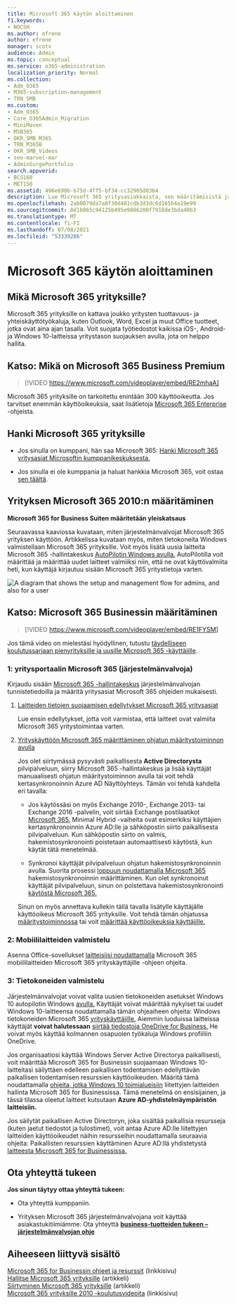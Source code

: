 ```yaml
---
title: Microsoft 365 käytön aloittaminen
f1.keywords:
- NOCSH
ms.author: efrene
author: efrene
manager: scotv
audience: Admin
ms.topic: conceptual
ms.service: o365-administration
localization_priority: Normal
ms.collection:
- Adm_O365
- M365-subscription-management
- TRN_SMB
ms.custom:
- Adm_O365
- Core_O365Admin_Migration
- MiniMaven
- MSB365
- OKR_SMB_M365
- TRN_M365B
- OKR_SMB_Videos
- seo-marvel-mar
- AdminSurgePortfolio
search.appverid:
- BCS160
- MET150
ms.assetid: 496e690b-b75d-4ff5-bf34-cc32905d0364
description: Lue Microsoft 365 yritysasiakkaista, sen määritämisistä ja käyttäjien laitteiden ja tietokoneiden valmisteleminen sen varmistamiseksi, että Microsoft 365 suojattu yritysasiakkaille.
ms.openlocfilehash: 2ab0079da7a8f30d481cdb3d3dc6d165b4a19e99
ms.sourcegitcommit: 0d1b065c94125b495e9886200f7918de3bda40b3
ms.translationtype: MT
ms.contentlocale: fi-FI
ms.lasthandoff: 07/08/2021
ms.locfileid: "53339286"
---
```

# <a name="get-started-with-microsoft-365-for-business"></a>Microsoft 365 käytön aloittaminen

## <a name="what-is-microsoft-365-for-business"></a>Mikä Microsoft 365 yrityksille?

Microsoft 365 yrityksille on kattava joukko yritysten tuottavuus- ja yhteiskäyttötyökaluja, kuten Outlook, Word, Excel ja muut Office tuotteet, jotka ovat aina ajan tasalla. Voit suojata työtiedostot kaikissa iOS-, Android- ja Windows 10-laitteissa yritystason suojauksen avulla, jota on helppo hallita.

## <a name="watch-what-is-microsoft-365-business-premium"></a>Katso: Mikä on Microsoft 365 Business Premium

> [!VIDEO https://www.microsoft.com/videoplayer/embed/RE2mhaA] 
  
Microsoft 365 yrityksille on tarkoitettu enintään 300 käyttöoikeutta. Jos tarvitset enemmän käyttöoikeuksia, saat lisätietoja [Microsoft 365 Enterprise](../enterprise/index.yml) -ohjeista. 
  
## <a name="get-microsoft-365-for-business"></a>Hanki Microsoft 365 yrityksille

- Jos sinulla on kumppani, hän saa Microsoft 365: [Hanki Microsoft 365 yritysasiat Microsoftin kumppanikeskuksesta.](get-microsoft-365-business.md)
    
- Jos sinulla ei ole kumppania ja haluat hankkia Microsoft 365, voit ostaa [sen täältä](https://www.microsoft.com/microsoft-365/business).
    
## <a name="set-up-microsoft-365-for-business"></a>Yrityksen Microsoft 365 2010:n määritäminen

 **Microsoft 365 for Business Suiten määritetään yleiskatsaus**
  
Seuraavassa kaaviossa kuvataan, miten järjestelmänvalvojat Microsoft 365 yrityksen käyttöön. Artikkelissa kuvataan myös, miten tietokoneita Windows valmistellaan Microsoft 365 yrityksille. Voit myös lisätä uusia laitteita Microsoft 365 -hallintakeskus [AutoPilotin Windows avulla.](add-autopilot-devices-and-profile.md) AutoPilotilla voit määrittää ja määrittää uudet laitteet valmiiksi niin, että ne ovat käyttövalmiita heti, kun käyttäjä kirjautuu sisään Microsoft 365 yritystietoja varten.
  
![A diagram that shows the setup and management flow for admins, and also for a user](../media/249f81fc-7e79-44c7-8425-3a0b7b651c3b.png)

## <a name="watch-set-up-microsoft-365-business"></a>Katso: Microsoft 365 Businessin määritäminen

> [!VIDEO https://www.microsoft.com/videoplayer/embed/RE1FYSM] 

Jos tämä video on mielestäsi hyödyllinen, tutustu [täydelliseen koulutussarjaan pienyrityksille ja uusille Microsoft 365 -käyttäjille](../business-video/index.yml).

  
### <a name="1-set-up-microsoft-365-for-business-admin"></a>1: yritysportaalin Microsoft 365 (järjestelmänvalvoja)

Kirjaudu sisään [Microsoft 365 -hallintakeskus](https://admin.microsoft.com/adminportal/home) järjestelmänvalvojan tunnistetiedoilla ja määritä yritysasiat Microsoft 365 ohjeiden mukaisesti. 
  
1. [Laitteiden tietojen suojaamisen edellytykset Microsoft 365 yritysasiat](pre-requisites-for-data-protection.md)
    
    Lue ensin edellytykset, jotta voit varmistaa, että laitteet ovat valmiita Microsoft 365 yritystoimintaa varten.
    
2. [Yrityskäyttöön Microsoft 365 määrittäminen ohjatun määritystoiminnon avulla](set-up.md)
    
    Jos olet siirtymässä pysyvästi paikallisesta **Active Directorysta** pilvipalveluun, siirry Microsoft 365 -hallintakeskus ja lisää käyttäjät manuaalisesti ohjatun määritystoiminnon avulla tai voit tehdä kertasynkronoinnin Azure AD Näyttöyhteys. Tämän voi tehdä kahdella eri tavalla: 
    
    - Jos käytössäsi on myös Exchange 2010-, Exchange 2013- tai Exchange 2016 -palvelin, voit siirtää Exchange postilaatikot [Microsoft 365.](/Exchange/mailbox-migration/use-minimal-hybrid-to-quickly-migrate) Minimal Hybrid -vaiheita ovat esimerkiksi käyttäjien kertasynkronoinnin Azure AD:lle ja sähköpostin siirto paikallisesta pilvipalveluun. Kun sähköpostin siirto on valmis, hakemistosynkronointi poistetaan automaattisesti käytöstä, kun käytät tätä menetelmää.
    
    - Synkronoi käyttäjät pilvipalveluun ohjatun hakemistosynkronoinnin avulla. Suorita prosessi [loppuun noudattamalla Microsoft 365](../enterprise/set-up-directory-synchronization.md) hakemistosynkronoinnin määrittäminen. Kun olet synkronoinut käyttäjät pilvipalveluun, sinun on poistettava hakemistosynkronointi [käytöstä Microsoft 365.](../enterprise/turn-off-directory-synchronization.md)
    
    Sinun on myös annettava kullekin tällä tavalla lisätylle käyttäjälle käyttöoikeus Microsoft 365 yrityksille. Voit tehdä tämän ohjatussa [määritystoiminnossa](set-up.md) tai voit [määrittää käyttöoikeuksia käyttäjille.](../admin/manage/assign-licenses-to-users.md)
    
### <a name="2-prepare-mobile-devices"></a>2: Mobiililaitteiden valmistelu

Asenna Office-sovellukset [laitteisiisi noudattamalla](set-up-mobile-devices.md) Microsoft 365 mobiililaitteiden Microsoft 365 yrityskäyttäjille -ohjeen ohjeita. 
  
### <a name="3-prepare-pcs"></a>3: Tietokoneiden valmistelu

Järjestelmänvalvojat voivat valita uusien tietokoneiden asetukset Windows 10 autopilotin Windows [avulla.](add-autopilot-devices-and-profile.md) Käyttäjät voivat määrittää nykyiset tai uudet Windows 10-laitteensa noudattamalla tämän ohjeaiheen ohjeita: Windows tietokoneiden Microsoft 365 [yrityskäyttäjille.](set-up-windows-devices.md) Aiemmin luoduissa laitteissa käyttäjät **voivat halutessaan** [siirtää tiedostoja OneDrive for Business.](move-files-to-onedrive.md) He voivat myös käyttää kolmannen osapuolen työkaluja Windows profiiliin OneDrive.
  
Jos organisaatiosi käyttää Windows Server Active Directorya paikallisesti, voit määrittää Microsoft 365 for Businessin suojaamaan Windows 10-laitteitasi säilyttäen edelleen paikallisen todentamisen edellyttävän paikallisen todentamisen resurssien käyttöoikeuden. Määritä tämä noudattamalla [ohjeita, jotka Windows 10 toimialueisiin](manage-windows-devices.md) liitettyjen laitteiden hallinta Microsoft 365 for Businessissa. Tämä menetelmä on ensisijainen, ja tässä tilassa oleetut laitteet kutsutaan **Azure AD-yhdistelmäympäristön laitteisiin.** 
  
Jos säilytät paikallisen Active Directoryn, joka sisältää paikallisia resursseja (kuten jaetut tiedostot ja tulostimet), voit antaa Azure AD:lle liitettyjen laitteiden käyttöoikeudet näihin resursseihin noudattamalla seuraavia ohjeita: Paikallisten resurssien käyttäminen Azure AD:llä yhdistetystä [laitteesta Microsoft 365 for Businessissa.](access-resources.md) 
  
  
## <a name="contact-support"></a>Ota yhteyttä tukeen

 **Jos sinun täytyy ottaa yhteyttä tukeen:**
  
- Ota yhteyttä kumppaniin.
    
- Yrityksen Microsoft 365 järjestelmänvalvojana voit käyttää asiakastukitiimiämme: Ota yhteyttä **[business-tuotteiden tukeen – järjestelmänvalvojan ohje](../business-video/get-help-support.md)**
    
## <a name="related-content"></a>Aiheeseen liittyvä sisältö

[Microsoft 365 for Businessin ohjeet ja resurssit](./index.yml) (linkkisivu)\
[Hallitse Microsoft 365 yrityksille](manage.md) (artikkeli)\
[Siirtyminen Microsoft 365 yrityksille](migrate-to-microsoft-365-business.md) (artikkeli)\
[Microsoft 365 yrityksille 2010 -koulutusvideoita](../business-video/index.yml) (linkkisivu)